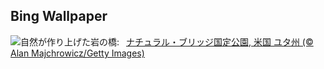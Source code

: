 ## Bing Wallpaper
![](https://www.bing.com/th?id=OHR.KachinaBridge_JA-JP5136647433_UHD.jpg&w=1000)自然が作り上げた岩の橋:&nbsp;&ensp;[ナチュラル・ブリッジ国定公園, 米国 ユタ州 (© Alan Majchrowicz/Getty Images)](https://www.bing.com/th?id=OHR.KachinaBridge_JA-JP5136647433_UHD.jpg)
<br><br/>
